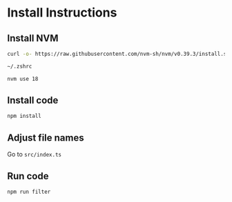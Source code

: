# Install Instructions
## Install NVM
```bash
curl -o- https://raw.githubusercontent.com/nvm-sh/nvm/v0.39.3/install.sh | bash
```
```bash
~/.zshrc
```
```bash
nvm use 18
```

## Install code
```bash
npm install
```

## Adjust file names
Go to `src/index.ts`


## Run code
```bash
npm run filter
```
